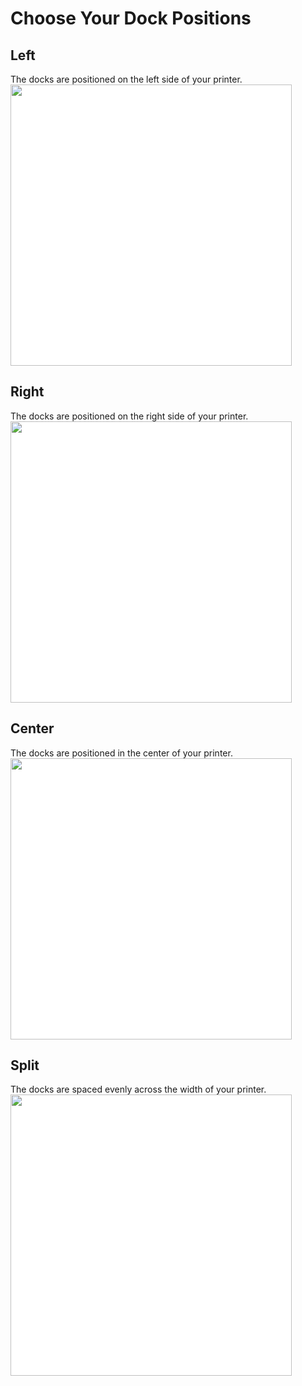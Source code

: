 # Choose Your Dock Positions
## Left
The docks are positioned on the left side of your printer.
<img src="./images/Voron_300_76mm_2tools_left_TPU.svg" style="margin:0px;background-color: #FFFFFF;" width="450"/>
## Right
The docks are positioned on the right side of your printer.
<img src="./images/Voron_300_76mm_2tools_right_TPU.svg" style="margin:0px;background-color: #FFFFFF;" width="450"/>
## Center
The docks are positioned in the center of your printer.
<img src="./images/Voron_300_76mm_2tools_center_TPU.svg" style="margin:0px;background-color: #FFFFFF;" width="450"/>
## Split
The docks are spaced evenly across the width of your printer.
<img src="./images/Voron_300_76mm_2tools_split_TPU.svg" style="margin:0px;background-color: #FFFFFF;" width="450"/>
